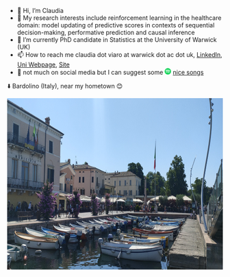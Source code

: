 - 👋 Hi, I’m Claudia
- 👀 My research interests include reinforcement learning in the healthcare domain: model updating of predictive scores in contexts of sequential decision-making, performative prediction and causal inference
- 🌱 I’m currently PhD candidate in Statistics at the University of Warwick (UK)
- 📫 How to reach me claudia dot viaro at warwick dot ac dot uk, [LinkedIn](https://www.linkedin.com/in/claudia-viaro/), [Uni Webpage](https://warwick.ac.uk/fac/sci/statistics/staff/research_students/viaro/), [Site](https://claudia-viaro.github.io/)  
- :mobile_phone_off: not much on social media but I can suggest some <img width="15" height="15" src="https://github.com/claudia-viaro/claudia-viaro/blob/main/utils/Spotify.png"> [nice songs](https://open.spotify.com/user/1184070719?si=c14951380f314b45) <br />

:arrow_down: Bardolino (Italy), near my hometown :blush:
 
<img width="2000" height="400" src="https://github.com/claudia-viaro/claudia-viaro/blob/main/utils/IMG20220703104638__.jpg">

<!---
claudia-viaro/claudia-viaro is a ✨ special ✨ repository because its `README.md` (this file) appears on your GitHub profile.
You can click the Preview link to take a look at your changes.
--->
